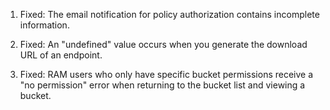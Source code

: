 1.  Fixed: The email notification for policy authorization contains incomplete information.

2.  Fixed: An "undefined" value occurs when you generate the download URL of an endpoint.

3.  Fixed: RAM users who only have specific bucket permissions receive a "no permission" error when returning to the bucket list and viewing a bucket.
